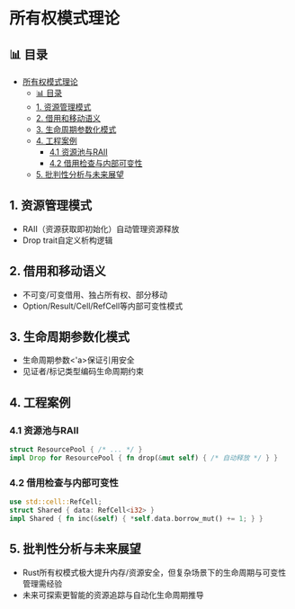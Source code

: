 ﻿# 所有权模式理论

## 📊 目录

- [所有权模式理论](#所有权模式理论)
  - [📊 目录](#-目录)
  - [1. 资源管理模式](#1-资源管理模式)
  - [2. 借用和移动语义](#2-借用和移动语义)
  - [3. 生命周期参数化模式](#3-生命周期参数化模式)
  - [4. 工程案例](#4-工程案例)
    - [4.1 资源池与RAII](#41-资源池与raii)
    - [4.2 借用检查与内部可变性](#42-借用检查与内部可变性)
  - [5. 批判性分析与未来展望](#5-批判性分析与未来展望)

## 1. 资源管理模式

- RAII（资源获取即初始化）自动管理资源释放
- Drop trait自定义析构逻辑

## 2. 借用和移动语义

- 不可变/可变借用、独占所有权、部分移动
- Option/Result/Cell/RefCell等内部可变性模式

## 3. 生命周期参数化模式

- 生命周期参数<'a>保证引用安全
- 见证者/标记类型编码生命周期约束

## 4. 工程案例

### 4.1 资源池与RAII

```rust
struct ResourcePool { /* ... */ }
impl Drop for ResourcePool { fn drop(&mut self) { /* 自动释放 */ } }
```

### 4.2 借用检查与内部可变性

```rust
use std::cell::RefCell;
struct Shared { data: RefCell<i32> }
impl Shared { fn inc(&self) { *self.data.borrow_mut() += 1; } }
```

## 5. 批判性分析与未来展望

- Rust所有权模式极大提升内存/资源安全，但复杂场景下的生命周期与可变性管理需经验
- 未来可探索更智能的资源追踪与自动化生命周期推导
